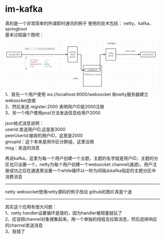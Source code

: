 # im-kafka  
真的是一个非常简单的所谓即时通讯的例子
使用的技术包括：
netty、kafka、springboot  
基本过程画个图吧：  
![image](https://github.com/giveyoualetter/im-kafka/blob/master/image/1.PNG)  
1、首先一个用户使用 ws://localhost:9000/websocket 和netty服务器建立websocket连接  
2、然后发送 register:2000 表明用户ID是2000注册  
3、另一个用户使用post方法发送信息给用户2000  

json格式消息说明：  
userId:发送用户ID,这是是3000  
peerUserId:接收的用户ID，这里是2000  
groupId：这个本来是用作区分群组，这里没用  
msg：发送的消息  

再说kafka，这里为每一个用户创建一个主题，主题的名字就是用户ID，主题的分区也只设置一个，netty为每个用户创建一个websocket channel(通道)，用户注册成功之后在通道里设置一个while循环以一秒为间隔从kafka指定的主题分区中消费消息

**************************************
netty websocket使用netty源码的例子改动
github的图片真是个迷  
***************************************   
其实这个应用有很大问题：  
1、netty handler设置循环是错的，因为handler被阻塞就玩了   
2、应该把channel对象搜集起来，用一个单独的线程去拉取消息，然后选择响应的channel发送消息  
3、我错了   
